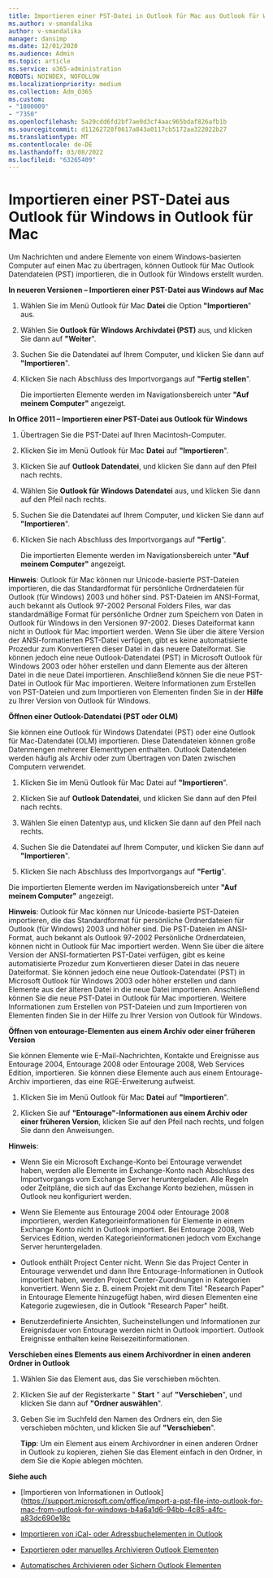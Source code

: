 ```yaml
---
title: Importieren einer PST-Datei in Outlook für Mac aus Outlook für Windows
ms.author: v-smandalika
author: v-smandalika
manager: dansimp
ms.date: 12/01/2020
ms.audience: Admin
ms.topic: article
ms.service: o365-administration
ROBOTS: NOINDEX, NOFOLLOW
ms.localizationpriority: medium
ms.collection: Adm_O365
ms.custom:
- "1800009"
- "7350"
ms.openlocfilehash: 5a20cdd6fd2bf7ae0d3cf4aac965bdaf826afb1b
ms.sourcegitcommit: d11262728f0617a843a0117cb5172aa322022b27
ms.translationtype: MT
ms.contentlocale: de-DE
ms.lasthandoff: 03/08/2022
ms.locfileid: "63265409"
---
```

# <a name="import-a-pst-file-from-outlook-for-windows-to-outlook-for-mac"></a>Importieren einer PST-Datei aus Outlook für Windows in Outlook für Mac 

Um Nachrichten und andere Elemente von einem Windows-basierten Computer auf einen Mac zu übertragen, können Outlook für Mac Outlook Datendateien (PST) importieren, die in Outlook für Windows erstellt wurden.

**In neueren Versionen – Importieren einer PST-Datei aus Windows auf Mac**

1. Wählen Sie im Menü Outlook für Mac **Datei** die Option **"Importieren**" aus.

2. Wählen Sie **Outlook für Windows Archivdatei (PST)** aus, und klicken Sie dann auf **"Weiter**".

3. Suchen Sie die Datendatei auf Ihrem Computer, und klicken Sie dann auf **"Importieren**".

4. Klicken Sie nach Abschluss des Importvorgangs auf **"Fertig stellen**".

   Die importierten Elemente werden im Navigationsbereich unter **"Auf meinem Computer"** angezeigt.


**In Office 2011 – Importieren einer PST-Datei aus Outlook für Windows**

1. Übertragen Sie die PST-Datei auf Ihren Macintosh-Computer.

2. Klicken Sie im Menü Outlook für Mac **Datei** auf **"Importieren**".

3. Klicken Sie auf **Outlook Datendatei**, und klicken Sie dann auf den Pfeil nach rechts.

4. Wählen Sie **Outlook für Windows Datendatei** aus, und klicken Sie dann auf den Pfeil nach rechts.

5. Suchen Sie die Datendatei auf Ihrem Computer, und klicken Sie dann auf **"Importieren**".

6. Klicken Sie nach Abschluss des Importvorgangs auf **"Fertig**".

   Die importierten Elemente werden im Navigationsbereich unter **"Auf meinem Computer"** angezeigt.

**Hinweis**: Outlook für Mac können nur Unicode-basierte PST-Dateien importieren, die das Standardformat für persönliche Ordnerdateien für Outlook (für Windows) 2003 und höher sind. PST-Dateien im ANSI-Format, auch bekannt als Outlook 97-2002 Personal Folders Files, war das standardmäßige Format für persönliche Ordner zum Speichern von Daten in Outlook für Windows in den Versionen 97-2002. Dieses Dateiformat kann nicht in Outlook für Mac importiert werden. Wenn Sie über die ältere Version der ANSI-formatierten PST-Datei verfügen, gibt es keine automatisierte Prozedur zum Konvertieren dieser Datei in das neuere Dateiformat. Sie können jedoch eine neue Outlook-Datendatei (PST) in Microsoft Outlook für Windows 2003 oder höher erstellen und dann Elemente aus der älteren Datei in die neue Datei importieren. Anschließend können Sie die neue PST-Datei in Outlook für Mac importieren. Weitere Informationen zum Erstellen von PST-Dateien und zum Importieren von Elementen finden Sie in der **Hilfe** zu Ihrer Version von Outlook für Windows.

**Öffnen einer Outlook-Datendatei (PST oder OLM)**

Sie können eine Outlook für Windows Datendatei (PST) oder eine Outlook für Mac-Datendatei (OLM) importieren. Diese Datendateien können große Datenmengen mehrerer Elementtypen enthalten. Outlook Datendateien werden häufig als Archiv oder zum Übertragen von Daten zwischen Computern verwendet.

1. Klicken Sie im Menü Outlook für Mac Datei auf **"Importieren**".

2. Klicken Sie auf **Outlook Datendatei**, und klicken Sie dann auf den Pfeil nach rechts.

3. Wählen Sie einen Datentyp aus, und klicken Sie dann auf den Pfeil nach rechts.

4. Suchen Sie die Datendatei auf Ihrem Computer, und klicken Sie dann auf **"Importieren**".

5. Klicken Sie nach Abschluss des Importvorgangs auf **"Fertig**".

Die importierten Elemente werden im Navigationsbereich unter **"Auf meinem Computer"** angezeigt.

**Hinweis**: Outlook für Mac können nur Unicode-basierte PST-Dateien importieren, die das Standardformat für persönliche Ordnerdateien für Outlook (für Windows) 2003 und höher sind. Die PST-Dateien im ANSI-Format, auch bekannt als Outlook 97-2002 Persönliche Ordnerdateien, können nicht in Outlook für Mac importiert werden. Wenn Sie über die ältere Version der ANSI-formatierten PST-Datei verfügen, gibt es keine automatisierte Prozedur zum Konvertieren dieser Datei in das neuere Dateiformat. Sie können jedoch eine neue Outlook-Datendatei (PST) in Microsoft Outlook für Windows 2003 oder höher erstellen und dann Elemente aus der älteren Datei in die neue Datei importieren. Anschließend können Sie die neue PST-Datei in Outlook für Mac importieren. Weitere Informationen zum Erstellen von PST-Dateien und zum Importieren von Elementen finden Sie in der Hilfe zu Ihrer Version von Outlook für Windows. 

**Öffnen von entourage-Elementen aus einem Archiv oder einer früheren Version**

Sie können Elemente wie E-Mail-Nachrichten, Kontakte und Ereignisse aus Entourage 2004, Entourage 2008 oder Entourage 2008, Web Services Edition, importieren. Sie können diese Elemente auch aus einem Entourage-Archiv importieren, das eine RGE-Erweiterung aufweist.

1. Klicken Sie im Menü Outlook für Mac **Datei** auf **"Importieren**".

2. Klicken Sie auf **"Entourage"-Informationen aus einem Archiv oder einer früheren Version**, klicken Sie auf den Pfeil nach rechts, und folgen Sie dann den Anweisungen.

**Hinweis**:
- Wenn Sie ein Microsoft Exchange-Konto bei Entourage verwendet haben, werden alle Elemente im Exchange-Konto nach Abschluss des Importvorgangs vom Exchange Server heruntergeladen. Alle Regeln oder Zeitpläne, die sich auf das Exchange Konto beziehen, müssen in Outlook neu konfiguriert werden.

- Wenn Sie Elemente aus Entourage 2004 oder Entourage 2008 importieren, werden Kategorieinformationen für Elemente in einem Exchange Konto nicht in Outlook importiert. Bei Entourage 2008, Web Services Edition, werden Kategorieinformationen jedoch vom Exchange Server heruntergeladen.

- Outlook enthält Project Center nicht. Wenn Sie das Project Center in Entourage verwendet und dann Ihre Entourage-Informationen in Outlook importiert haben, werden Project Center-Zuordnungen in Kategorien konvertiert. Wenn Sie z. B. einem Projekt mit dem Titel "Research Paper" in Entourage Elemente hinzugefügt haben, wird diesen Elementen eine Kategorie zugewiesen, die in Outlook "Research Paper" heißt.

- Benutzerdefinierte Ansichten, Sucheinstellungen und Informationen zur Ereignisdauer von Entourage werden nicht in Outlook importiert. Outlook Ereignisse enthalten keine Reisezeitinformationen.

**Verschieben eines Elements aus einem Archivordner in einen anderen Ordner in Outlook**

1. Wählen Sie das Element aus, das Sie verschieben möchten.

2. Klicken Sie auf der Registerkarte " **Start** " auf **"Verschieben**", und klicken Sie dann auf **"Ordner auswählen**".

3. Geben Sie im Suchfeld den Namen des Ordners ein, den Sie verschieben möchten, und klicken Sie auf **"Verschieben**".

   **Tipp**: Um ein Element aus einem Archivordner in einen anderen Ordner in Outlook zu kopieren, ziehen Sie das Element einfach in den Ordner, in dem Sie die Kopie ablegen möchten.

**Siehe auch**

- [Importieren von Informationen in Outlook](https://support.microsoft.com/office/import-a-pst-file-into-outlook-for-mac-from-outlook-for-windows-b4a6a1d6-94bb-4c85-a4fc-a83dc690e18c

- [Importieren von iCal- oder Adressbuchelementen in Outlook](https://support.microsoft.com/office/import-ical-or-address-book-items-into-outlook-for-mac-0450a248-6a40-4f84-ba9c-6c545bc11639)


- [Exportieren oder manuelles Archivieren Outlook Elementen](https://support.microsoft.com/office/export-items-to-an-archive-file-in-outlook-for-mac-281a62bf-cc42-46b1-9ad5-6bda80ca3106)

- [Automatisches Archivieren oder Sichern Outlook Elementen](https://support.microsoft.com/office/automatically-archive-or-back-up-outlook-for-mac-items-441fcce5-2262-4b64-ac8c-fa949df989f5)
